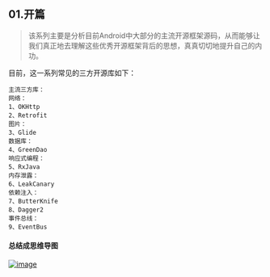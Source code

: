 ## 01.开篇

> 该系列主要是分析目前Android中大部分的主流开源框架源码，从而能够让我们真正地去理解这些优秀开源框架背后的思想，真真切切地提升自己的内功。

目前，这一系列常见的三方开源库如下：

```
主流三方库：
网络：
1、OKHttp
2、Retrofit
图片：
3、Glide
数据库：
4、GreenDao
响应式编程：
5、RxJava
内存泄露：
6、LeakCanary
依赖注入：
7、ButterKnife
8、Dagger2
事件总线：
9、EventBus
```

#### 总结成思维导图

[![image](https://raw.githubusercontent.com/JsonChao/Awesome-Third-Library-Source-Analysis/master/ScreenShots/Android_hot_third_source_analysis.png)](https://raw.githubusercontent.com/JsonChao/Awesome-Third-Library-Source-Analysis/master/ScreenShots/Android_hot_third_source_analysis.png)